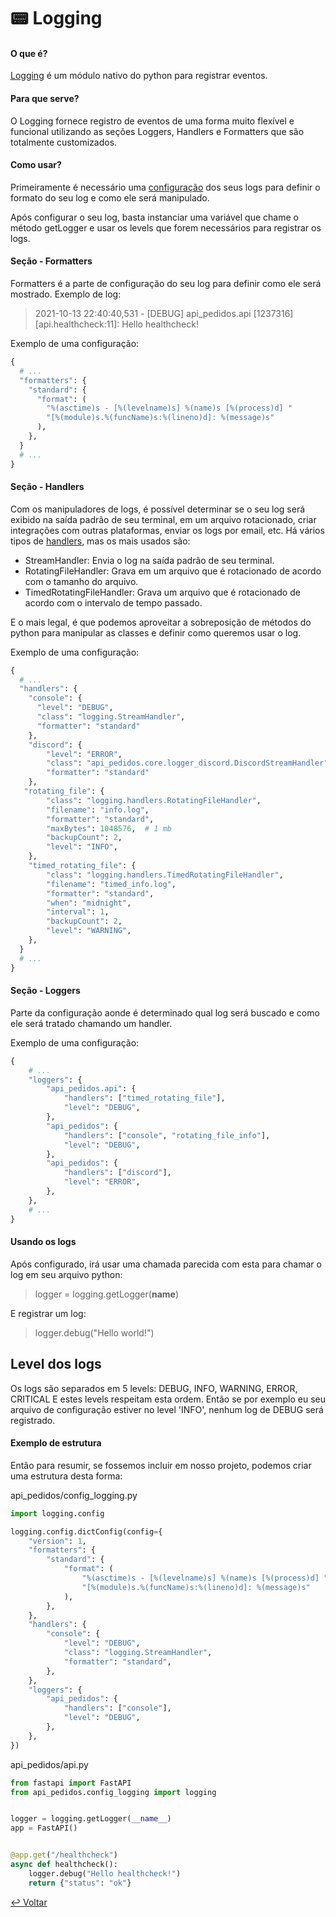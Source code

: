 # 📟 Logging

#### O que é?

[Logging](https://docs.python.org/pt-br/3/library/logging.html) é um módulo nativo do python para registrar eventos.

#### Para que serve?

O Logging fornece registro de eventos de uma forma muito flexível e funcional utilizando as seções Loggers, Handlers e Formatters que são totalmente customizados.


#### Como usar?

Primeiramente é necessário uma [configuração](https://docs.python.org/pt-br/3/library/logging.config.html) dos seus logs para definir o formato do seu log e como ele será manipulado.

Após configurar o seu log, basta instanciar uma variável que chame o método getLogger e usar os levels que forem necessários para registrar os logs.


#### Seção - Formatters

Formatters é a parte de configuração do seu log para definir como ele será mostrado. Exemplo de log:
> 2021-10-13 22:40:40,531 - [DEBUG] api_pedidos.api [1237316] [api.healthcheck:11]: Hello healthcheck!

Exemplo de uma configuração:

```python
{
  # ...
  "formatters": {
    "standard": {
      "format": (
        "%(asctime)s - [%(levelname)s] %(name)s [%(process)d] "
        "[%(module)s.%(funcName)s:%(lineno)d]: %(message)s"
      ),
    },
  }
  # ...
}
```

#### Seção - Handlers

Com os manipuladores de logs, é possível determinar se o seu log será exibido na saída padrão de seu terminal, em um arquivo rotacionado, criar integrações com outras plataformas, enviar os logs por email, etc.
Há vários tipos de [handlers](https://docs.python.org/pt-br/3/library/logging.handlers.html), mas os mais usados são:

- StreamHandler: Envia o log na saída padrão de seu terminal.
- RotatingFileHandler: Grava em um arquivo que é rotacionado de acordo com o tamanho do arquivo.
- TimedRotatingFileHandler: Grava um arquivo que é rotacionado de acordo com o intervalo de tempo passado.

E o mais legal, é que podemos aproveitar a sobreposição de métodos do python para manipular as classes e definir como queremos usar o log.

Exemplo de uma configuração:

```python
{
  # ...
  "handlers": {
    "console": {
      "level": "DEBUG",
      "class": "logging.StreamHandler",
      "formatter": "standard"
    },
    "discord": {
        "level": "ERROR",
        "class": "api_pedidos.core.logger_discord.DiscordStreamHandler",  # classe que podemos herdar por exemplo do logging.StreamHandler para enviarmos atraves de um webhook para o discord 
        "formatter": "standard"
    },
   "rotating_file": {
        "class": "logging.handlers.RotatingFileHandler",
        "filename": "info.log",
        "formatter": "standard",
        "maxBytes": 1048576,  # 1 mb
        "backupCount": 2,
        "level": "INFO",
    },
    "timed_rotating_file": {
        "class": "logging.handlers.TimedRotatingFileHandler",
        "filename": "timed_info.log",
        "formatter": "standard",
        "when": "midnight",
        "interval": 1,
        "backupCount": 2,
        "level": "WARNING",
    },
  }
  # ...
}
```

#### Seção - Loggers

Parte da configuração aonde é determinado qual log será buscado e como ele será tratado chamando um handler.

Exemplo de uma configuração:
```python
{
    # ...
    "loggers": {
        "api_pedidos.api": {
            "handlers": ["timed_rotating_file"],
            "level": "DEBUG",
        },
        "api_pedidos": {
            "handlers": ["console", "rotating_file_info"],
            "level": "DEBUG",
        },
        "api_pedidos": {
            "handlers": ["discord"],
            "level": "ERROR",
        },
    },
    # ...
}
```

#### Usando os logs

Após configurado, irá usar uma chamada parecida com esta para chamar o log em seu arquivo python:
> logger = logging.getLogger(__name__)

E registrar um log:
> logger.debug("Hello world!")

## Level dos logs

Os logs são separados em 5 levels: DEBUG, INFO, WARNING, ERROR, CRITICAL
E estes levels respeitam esta ordem. Então se por exemplo eu seu arquivo de configuração estiver no level 'INFO', nenhum log de DEBUG será registrado.


#### Exemplo de estrutura

Então para resumir, se fossemos incluir em nosso projeto, podemos criar uma estrutura desta forma:

api_pedidos/config_logging.py
```python
import logging.config

logging.config.dictConfig(config={
    "version": 1,
    "formatters": {
        "standard": {
            "format": (
                "%(asctime)s - [%(levelname)s] %(name)s [%(process)d] "
                "[%(module)s.%(funcName)s:%(lineno)d]: %(message)s"
            ),
        },
    },
    "handlers": {
        "console": {
            "level": "DEBUG",
            "class": "logging.StreamHandler",
            "formatter": "standard",
        },
    },
    "loggers": {
        "api_pedidos": {
            "handlers": ["console"],
            "level": "DEBUG",
        },
    },
})
```

api_pedidos/api.py
```python
from fastapi import FastAPI
from api_pedidos.config_logging import logging


logger = logging.getLogger(__name__)
app = FastAPI()


@app.get("/healthcheck")
async def healthcheck():
    logger.debug("Hello healthcheck!")
    return {"status": "ok"}
```

[↩️ Voltar](avancadas.md#log)